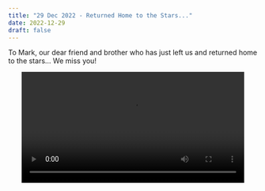 ```yaml
---
title: "29 Dec 2022 - Returned Home to the Stars..."
date: 2022-12-29
draft: false
---
```


To Mark, our dear friend and brother who has just left us and returned home to the stars&hellip; We miss you!

<div style="text-align: center;">
<video controls width="450">
    <source src="https://cdn.normilhawaiians.com/video/mark-snow-sd-480p.mov" type="video/quicktime">
    <source src="https://cdn.normilhawaiians.com/video/mark-snow-sd-480p.ogv" type="video/ogg">
</video>
</div>